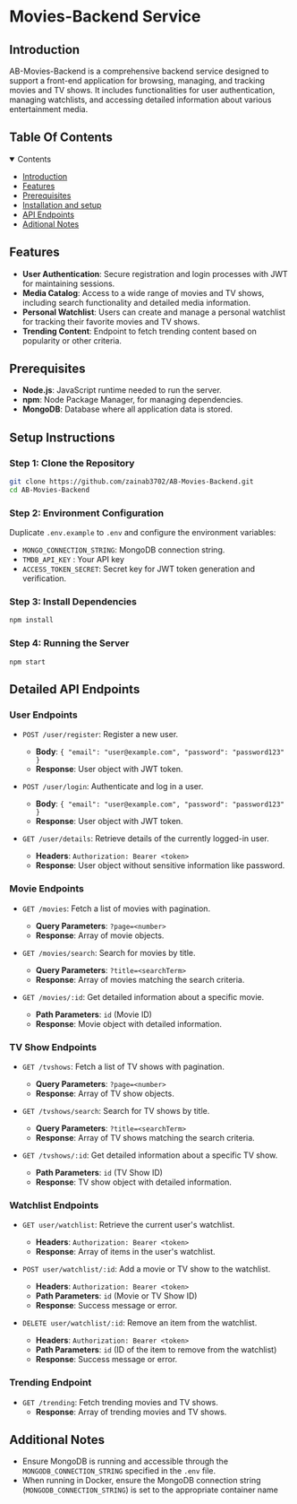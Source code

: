# Movies-Backend Service

## Introduction

AB-Movies-Backend is a comprehensive backend service designed to support a front-end application for browsing, managing, and tracking movies and TV shows. It includes functionalities for user authentication, managing watchlists, and accessing detailed information about various entertainment media.

## Table Of Contents

<details open><summary>Contents</summary>

- [Introduction](#introduction)
- [Features](#features)
- [Prerequisites](#prerequisites)
- [Installation and setup](#setup-instructions)
- [API Endpoints](#detailed-api-endpoints)
- [Aditional Notes](#additional-notes)

</details>

## Features

- **User Authentication**: Secure registration and login processes with JWT for maintaining sessions.
- **Media Catalog**: Access to a wide range of movies and TV shows, including search functionality and detailed media information.
- **Personal Watchlist**: Users can create and manage a personal watchlist for tracking their favorite movies and TV shows.
- **Trending Content**: Endpoint to fetch trending content based on popularity or other criteria.

## Prerequisites

- **Node.js**: JavaScript runtime needed to run the server.
- **npm**: Node Package Manager, for managing dependencies.
- **MongoDB**: Database where all application data is stored.

## Setup Instructions

### Step 1: Clone the Repository

```sh
git clone https://github.com/zainab3702/AB-Movies-Backend.git
cd AB-Movies-Backend
```

### Step 2: Environment Configuration

Duplicate `.env.example` to `.env` and configure the environment variables:

- `MONGO_CONNECTION_STRING`: MongoDB connection string.
- `TMDB_API_KEY` : Your API key
- `ACCESS_TOKEN_SECRET`: Secret key for JWT token generation and verification.

### Step 3: Install Dependencies

```sh
npm install
```

### Step 4: Running the Server

`npm start`

## Detailed API Endpoints

### User Endpoints

- `POST /user/register`: Register a new user.

  - **Body**: `{ "email": "user@example.com", "password": "password123" }`
  - **Response**: User object with JWT token.

- `POST /user/login`: Authenticate and log in a user.

  - **Body**: `{ "email": "user@example.com", "password": "password123" }`
  - **Response**: User object with JWT token.

- `GET /user/details`: Retrieve details of the currently logged-in user.
  - **Headers**: `Authorization: Bearer <token>`
  - **Response**: User object without sensitive information like password.

### Movie Endpoints

- `GET /movies`: Fetch a list of movies with pagination.

  - **Query Parameters**: `?page=<number>`
  - **Response**: Array of movie objects.

- `GET /movies/search`: Search for movies by title.

  - **Query Parameters**: `?title=<searchTerm>`
  - **Response**: Array of movies matching the search criteria.

- `GET /movies/:id`: Get detailed information about a specific movie.
  - **Path Parameters**: `id` (Movie ID)
  - **Response**: Movie object with detailed information.

### TV Show Endpoints

- `GET /tvshows`: Fetch a list of TV shows with pagination.

  - **Query Parameters**: `?page=<number>`
  - **Response**: Array of TV show objects.

- `GET /tvshows/search`: Search for TV shows by title.

  - **Query Parameters**: `?title=<searchTerm>`
  - **Response**: Array of TV shows matching the search criteria.

- `GET /tvshows/:id`: Get detailed information about a specific TV show.
  - **Path Parameters**: `id` (TV Show ID)
  - **Response**: TV show object with detailed information.

### Watchlist Endpoints

- `GET user/watchlist`: Retrieve the current user's watchlist.

  - **Headers**: `Authorization: Bearer <token>`
  - **Response**: Array of items in the user's watchlist.

- `POST user/watchlist/:id`: Add a movie or TV show to the watchlist.

  - **Headers**: `Authorization: Bearer <token>`
  - **Path Parameters**: `id` (Movie or TV Show ID)
  - **Response**: Success message or error.

- `DELETE user/watchlist/:id`: Remove an item from the watchlist.
  - **Headers**: `Authorization: Bearer <token>`
  - **Path Parameters**: `id` (ID of the item to remove from the watchlist)
  - **Response**: Success message or error.

### Trending Endpoint

- `GET /trending`: Fetch trending movies and TV shows.
  - **Response**: Array of trending movies and TV shows.

## Additional Notes

- Ensure MongoDB is running and accessible through the `MONGODB_CONNECTION_STRING` specified in the `.env` file.
- When running in Docker, ensure the MongoDB connection string (`MONGODB_CONNECTION_STRING`) is set to the appropriate container name

